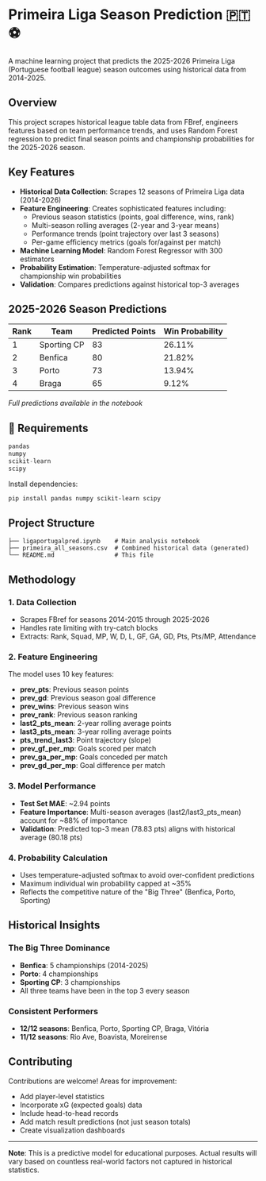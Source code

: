 # Primeira Liga Season Prediction 🇵🇹⚽

A machine learning project that predicts the 2025-2026 Primeira Liga (Portuguese football league) season outcomes using historical data from 2014-2025.

## Overview

This project scrapes historical league table data from FBref, engineers features based on team performance trends, and uses Random Forest regression to predict final season points and championship probabilities for the 2025-2026 season.

## Key Features

- **Historical Data Collection**: Scrapes 12 seasons of Primeira Liga data (2014-2026)
- **Feature Engineering**: Creates sophisticated features including:
  - Previous season statistics (points, goal difference, wins, rank)
  - Multi-season rolling averages (2-year and 3-year means)
  - Performance trends (point trajectory over last 3 seasons)
  - Per-game efficiency metrics (goals for/against per match)
- **Machine Learning Model**: Random Forest Regressor with 300 estimators
- **Probability Estimation**: Temperature-adjusted softmax for championship win probabilities
- **Validation**: Compares predictions against historical top-3 averages

## 2025-2026 Season Predictions

| Rank | Team | Predicted Points | Win Probability |
|------|------|-----------------|-----------------|
| 1 | Sporting CP | 83 | 26.11% |
| 2 | Benfica | 80 | 21.82% |
| 3 | Porto | 73 | 13.94% |
| 4 | Braga | 65 | 9.12% |

*Full predictions available in the notebook*

## 🔧 Requirements

```python
pandas
numpy
scikit-learn
scipy
```

Install dependencies:
```bash
pip install pandas numpy scikit-learn scipy
```

## Project Structure

```
├── ligaportugalpred.ipynb    # Main analysis notebook
├── primeira_all_seasons.csv  # Combined historical data (generated)
└── README.md                 # This file
```

## Methodology

### 1. Data Collection
- Scrapes FBref for seasons 2014-2015 through 2025-2026
- Handles rate limiting with try-catch blocks
- Extracts: Rank, Squad, MP, W, D, L, GF, GA, GD, Pts, Pts/MP, Attendance

### 2. Feature Engineering
The model uses 10 key features:
- **prev_pts**: Previous season points
- **prev_gd**: Previous season goal difference
- **prev_wins**: Previous season wins
- **prev_rank**: Previous season ranking
- **last2_pts_mean**: 2-year rolling average points
- **last3_pts_mean**: 3-year rolling average points
- **pts_trend_last3**: Point trajectory (slope)
- **prev_gf_per_mp**: Goals scored per match
- **prev_ga_per_mp**: Goals conceded per match
- **prev_gd_per_mp**: Goal difference per match

### 3. Model Performance
- **Test Set MAE**: ~2.94 points
- **Feature Importance**: Multi-season averages (last2/last3_pts_mean) account for ~88% of importance
- **Validation**: Predicted top-3 mean (78.83 pts) aligns with historical average (80.18 pts)

### 4. Probability Calculation
- Uses temperature-adjusted softmax to avoid over-confident predictions
- Maximum individual win probability capped at ~35%
- Reflects the competitive nature of the "Big Three" (Benfica, Porto, Sporting)

##  Historical Insights

### The Big Three Dominance
- **Benfica**: 5 championships (2014-2025)
- **Porto**: 4 championships
- **Sporting CP**: 3 championships
- All three teams have been in the top 3 every season

### Consistent Performers
- **12/12 seasons**: Benfica, Porto, Sporting CP, Braga, Vitória
- **11/12 seasons**: Rio Ave, Boavista, Moreirense

##  Contributing

Contributions are welcome! Areas for improvement:
- Add player-level statistics
- Incorporate xG (expected goals) data
- Include head-to-head records
- Add match result predictions (not just season totals)
- Create visualization dashboards


---

**Note**: This is a predictive model for educational purposes. Actual results will vary based on countless real-world factors not captured in historical statistics.
